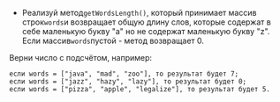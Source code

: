- Реализуй метод`getWordsLength()`, который принимает массив строк`words`и возвращает общую длину
  слов, которые содержат в себе маленькую букву "a" но не содержат маленькую букву "z". Если
  массив`words`пустой - метод возвращает 0.

Верни число с подсчётом, например:

```
если words = ["java", "mad", "zoo"], то результат будет 7;
если words = ["jazz", "hazy", "lazy"], то результат будет 0;
если words = ["pizza", "apple", "legalize"], то результат будет 5.
```